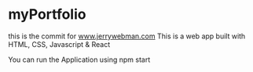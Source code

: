# myPortfolio
this is the commit for www.jerrywebman.com
This is a web app built with HTML, CSS, Javascript & React

You can run the Application using npm start
